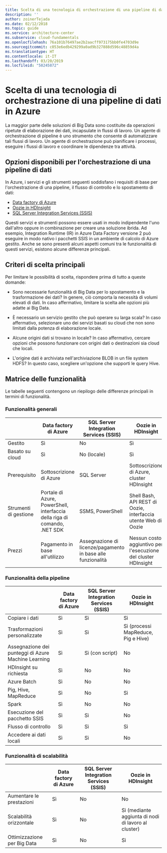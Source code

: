 ```yaml
---
title: Scelta di una tecnologia di orchestrazione di una pipeline di dati
description: ''
author: zoinerTejada
ms.date: 02/12/2018
ms.topic: guide
ms.service: architecture-center
ms.subservice: cloud-fundamentals
ms.openlocfilehash: 76a101b76497ae2b2aacff973175bb0fe4703d9e
ms.sourcegitcommit: c053e6edb429299a0ad9b327888d596c48859d4a
ms.translationtype: HT
ms.contentlocale: it-IT
ms.lasthandoff: 03/20/2019
ms.locfileid: "58245872"
---
```

# <a name="choosing-a-data-pipeline-orchestration-technology-in-azure"></a>Scelta di una tecnologia di orchestrazione di una pipeline di dati in Azure

La maggior parte delle soluzioni di Big Data sono costituite da operazioni ripetute di elaborazione dei dati, incapsulate in flussi di lavoro. Un agente di orchestrazione di pipeline è uno strumento che consente di automatizzare tali flussi di lavoro. Un agente di orchestrazione può pianificare i processi, eseguire i flussi di lavoro e coordinare le dipendenze tra attività.

## <a name="what-are-your-options-for-data-pipeline-orchestration"></a>Opzioni disponibili per l'orchestrazione di una pipeline di dati

In Azure, i servizi e gli strumenti seguenti soddisfano i requisiti di base per l'orchestrazione di una pipeline, il flusso di controllo e lo spostamento di dati:

- [Data factory di Azure](/azure/data-factory/)
- [Oozie in HDInsight](/azure/hdinsight/hdinsight-use-oozie-linux-mac)
- [SQL Server Integration Services (SSIS)](/sql/integration-services/sql-server-integration-services)

Questi servizi e strumenti possono essere usati in modo indipendente l'uno dall'altro oppure in combinazione per creare una soluzione ibrida. Ad esempio, Integration Runtime (IR) in Azure Data Factory versione 2 può eseguire in modo nativo i pacchetti SSIS in un ambiente di calcolo di Azure gestito. Anche se sono presenti alcuni aspetti comuni tra le funzionalità di questi servizi, esistono alcune differenze principali.

## <a name="key-selection-criteria"></a>Criteri di scelta principali

Per limitare le possibilità di scelta, rispondere prima di tutto a queste domande:

- Sono necessarie funzionalità di Big Data per lo spostamento e la trasformazione dei dati? In genere, ciò comporta la necessità di volumi elevati di dati. In caso affermativo, limitare la scelta alle opzioni più adatte ai Big Data.

- È necessario un servizio gestito che può operare su larga scala? In caso affermativo, selezionare uno dei servizi basati su cloud che non sono limitati dalla potenza di elaborazione locale.

- Alcune origini dati si trovano in locale? In caso affermativo, cercare opzioni che possono funzionare con origini dati o destinazioni sia cloud che locali.

- L'origine dati è archiviata nell'archiviazione BLOB in un file system HDFS? In questo caso, scegliere un'opzione che supporti le query Hive.

## <a name="capability-matrix"></a>Matrice delle funzionalità

Le tabelle seguenti contengono un riepilogo delle differenze principali in termini di funzionalità.

### <a name="general-capabilities"></a>Funzionalità generali

| | Data factory di Azure | SQL Server Integration Services (SSIS) | Oozie in HDInsight
| --- | --- | --- | --- |
| Gestito | Sì | No  | Sì |
| Basato su cloud | Sì | No (locale) | Sì |
| Prerequisito | Sottoscrizione di Azure | SQL Server  | Sottoscrizione di Azure, cluster HDInsight |
| Strumenti di gestione | Portale di Azure, PowerShell, interfaccia della riga di comando, .NET SDK | SSMS, PowerShell | Shell Bash, API REST di Oozie, interfaccia utente Web di Oozie |
| Prezzi | Pagamento in base all'utilizzo | Assegnazione di licenze/pagamento in base alle funzionalità | Nessun costo aggiuntivo per l'esecuzione del cluster HDInsight |

### <a name="pipeline-capabilities"></a>Funzionalità della pipeline

| | Data factory di Azure | SQL Server Integration Services (SSIS) | Oozie in HDInsight
| --- | --- | --- | --- |
| Copiare i dati | Sì | Sì | Sì |
| Trasformazioni personalizzate | Sì | Sì | Sì (processi MapReduce, Pig e Hive) |
| Assegnazione dei punteggi di Azure Machine Learning | Sì | Sì (con script) | No  |
| HDInsight su richiesta | Sì | No  | No  |
| Azure Batch | Sì | No  | No  |
| Pig, Hive, MapReduce | Sì | No  | Sì |
| Spark | Sì | No  | No  |
| Esecuzione del pacchetto SSIS | Sì | Sì | No  |
| Flusso di controllo | Sì | Sì | Sì |
| Accedere ai dati locali | Sì | Sì | No  |

### <a name="scalability-capabilities"></a>Funzionalità di scalabilità

| | Data factory di Azure | SQL Server Integration Services (SSIS) | Oozie in HDInsight
| --- | --- | --- | --- |
| Aumentare le prestazioni | Sì | No  | No  |
| Scalabilità orizzontale | Sì | No  | Sì (mediante aggiunta di nodi di lavoro al cluster) |
| Ottimizzazione per Big Data | Sì | No  | Sì |

